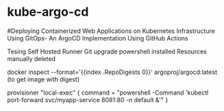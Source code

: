 # kube-argo-cd

#Deploying Containerized Web Applications on Kubernetes Infrastructure Using GitOps- An ArgoCD Implementation Using GitHub Actions


Tesing Self Hosted Runner
Git upgrade
powershell installed
Resources manually deleted

docker inspect --format='{{index .RepoDigests 0}}' argoproj/argocd:latest
(to get image with digest)



provisioner "local-exec" {
  command = "powershell -Command 'kubectl port-forward svc/myapp-service 8081:80 -n default &'"
}
